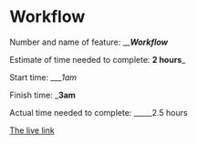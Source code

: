 # Workflow
Number and name of feature: _________________Workflow_______________

Estimate of time needed to complete: __2 hours___

Start time: ____1am_

Finish time: ___3am__

Actual time needed to complete: _____2.5 hours

[The live link](https://affectionate-euclid-def69a.netlify.app/)
